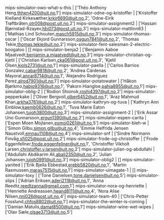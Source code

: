 mips-simulator-owo-what-s-this                    | ['Théo Anthony Heng,thhen4200@uit.no,1']
mips-simulator-odne-og-kristoffer                 | ['Kristoffer Kielland Kirkesæther,krkir6690@uit.no,2', 'Odne-Eirik Trøftbråten,otr008@post.uit.no,2']
mips-simulator-assignment2                        | ['Hassan Bjørnstad-Rzayev,hbj073@post.uit.no,3']
mips-simulator-mattlinn63                         | ['Mathias Lind Schouten,masch5915@uit.no,3']
mips-simulator-thomas-oscar                       | ['Oscar Ekjord Gunnarsson,osgun7841@uit.no,2', 'Thomas Tekie,thomas.tekie@uit.no,2']
mips-simulator-fent-salesman-2-electric-boogaloo  | []
mips-simulator-benja2                             | ['Benjamin Aaboe Mjaatvedt,benjamin.a.mjaatvedt@uit.no,3']
mips-simulator-christian-og-kjetil                | ['Christian Karlsen,cka061@post.uit.no,3', 'Kjetil Olsen,kjols2731@uit.no,1']
mips-simulator-paella                             | ['Carlos Barrios Gonzalez,cabar9818@uit.no,2', 'Andrea Cárdenas Mayoral,ancar8714@uit.no,1', 'Alejandro Rodriguez Perez,alrod7901@uit.no,1']
mips-simulator-potatowater                        | ['Håkon Bjørkmo,habjo9316@uit.no,1', 'Pakorn Hiangloe,pahia8955@uit.no,1']
mips-simulator-oblig-2                            | ['Rodion Shionok,roshi4397@uit.no,2']
mips-simulator-pepperkake                         | ['Oliver Bergvoll,olber6452@uit.no,1', 'Araz Mahmud Khan,arkha3761@uit.no,2']
mips-simulator-kathryn-og-tuva                    | ['Kathryn Ann Emblow,kaemb0626@uit.no,1', 'Tuva Marie Eaton Johansen,tujoh3800@uit.no,3']
mips-simulator-assignment-2                       | ['Erik Assar Uno Gunnarsson,ergun1390@uit.no,2']
mips-simulator-espen-carita                       | ['Espen Moen Mojlanen,esmoj0261@uit.no,5']
mips-simulator-bleh-w                             | ['Simon Gilbu,simon.gilbu@uit.no,4', 'Emmie Helfrida Jensen Naustvoll,emnau1108@uit.no,4']
mips-simulator-snf                                | ['Sindre Normann Finvåg,sfi025@post.uit.no,2']
mips-simulator-frode-og-christoffer               | ['Frode Eggenfellner,frode.eggenfellner@uit.no,1', 'Christoffer Vikholt Larsen,christoffer.v.larsen@uit.no,2']
mips-simulator-julian-og-abdullahi                | ['Abdullahi Abdikarim Ali,abali2350@uit.no,2', 'Julian Johansen,jujoh0991@uit.no,3']
mips-simulator-oblig2                             | []
mips-simulator-yanited                            | ['Erik Bjella Ebbestad,erebb5820@uit.no,1', 'Martin Rasmussen,maras7515@uit.no,1']
mips-simulator-uimagate-1                         | []
mips-simulator-toxy                               | ['Tone Danielsen,tone.danielsen@uit.no,5']
mips-simulator-slips                              | ['Adrian Eriksen,aderi2118@uit.no,1', 'Anna Reedtz,reedtzanna@gmail.com,1']
mips-simulator-nora-og-henriette                  | ['Henriette Andreassen,heand8111@uit.no,4', 'Nora Alise Nilsen,nni026@post.uit.no,4']
mips-simulator-team-40                            | ['Chris-Petter Fosslund,chfos8802@uit.no,1']
mips-simulator-the-winter-is-coming               | ['Damian Matulis,damat8500@uit.no,1']
mips-simulator-wine-wet-wipes                     | ['Olav Sæle,olsae3713@uit.no,5']

